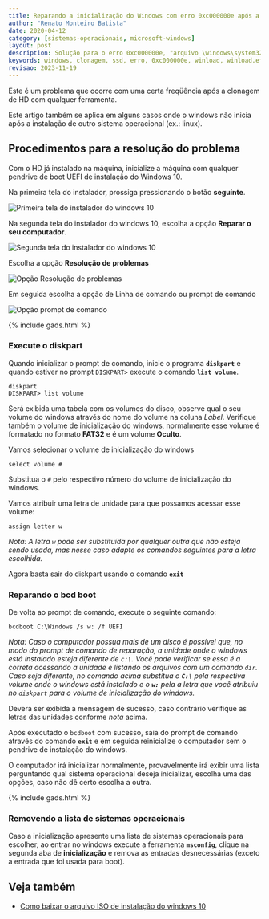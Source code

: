 ```yaml
---
title: Reparando a inicialização do Windows com erro 0xc000000e após a clonagem de hd
author: "Renato Monteiro Batista"
date: 2020-04-12
category: [sistemas-operacionais, microsoft-windows]
layout: post
description: Solução para o erro 0xc000000e, "arquivo \windows\system32\winload.efi não encontrado", durante a inicialização do Windows após a clonagem de um HD ou SSD.
keywords: windows, clonagem, ssd, erro, 0xc000000e, winload, winload.efi, reparar, inicialização, bcdboot, diskpart, clonei, clonado, reparar, consertar, correção, hd para ssd, hd, instalar ssd, volume, bcdboot, boot, não dá boot, inicialização, iniciar, inicia, não inicia, não inicializa, resolver, windows 10, win 10, w10, windows 11, win11, w11, ssd clonado, tela azul, copiar hd, copiei, copiado, 
revisao: 2023-11-19
---
```


Este é um problema que ocorre com uma certa freqüência após a clonagem de HD com qualquer ferramenta.

Este artigo também se aplica em alguns casos onde o windows não inicia após a instalação de outro sistema operacional (ex.: linux).

## Procedimentos para a resolução do problema

Com o HD já instalado na máquina, inicialize a máquina com qualquer pendrive de boot UEFI de instalação do Windows 10.

Na primeira tela do instalador, prossiga pressionando o botão **seguinte**.

![Primeira tela do instalador do windows 10]({{site.img}}instalacao-windows-tela-inicial.png)

Na segunda tela do instalador do windows 10, escolha a opção **Reparar o seu computador**.

![Segunda tela do instalador do windows 10]({{site.img}}instalacao-windows-reparar-computador.png)

Escolha a opção **Resolução de problemas**

![Opção Resolução de problemas]({{site.img}}instalacao-windows-reparar-solucao-problemas.png)

Em seguida escolha a opção de Linha de comando ou prompt de comando

![Opção prompt de comando]({{site.img}}instalacao-windows-solucao-problemas-prompt-comando.png)

{% include gads.html %}

### Execute o diskpart

Quando inicializar o prompt de comando, inicie o programa **`diskpart`** e quando estiver no prompt `DISKPART>` execute o comando **`list volume`**.

```batch
diskpart
DISKPART> list volume
```

Será exibida uma tabela com os volumes do disco, observe qual o seu volume do windows através do nome do volume na coluna _Label_. Verifique também o volume de inicialização do windows, normalmente esse volume é formatado no formato **FAT32** e é um volume **Oculto**.

Vamos selecionar o volume de inicialização do windows

```batch
select volume #
```

Substitua o `#` pelo respectivo número do volume de inicialização do windows.

Vamos atribuir uma letra de unidade para que possamos acessar esse volume:

```batch
assign letter w
```

_Nota: A letra `w` pode ser substituída por qualquer outra que não esteja sendo usada, mas nesse caso adapte os comandos seguintes para a letra escolhida._

Agora basta sair do diskpart usando o comando **`exit`**

### Reparando o bcd boot

De volta ao prompt de comando, execute o seguinte comando:

```batch
bcdboot C:\Windows /s w: /f UEFI
```

_Nota: Caso o computador possua mais de um disco é possível que, no modo do prompt de comando de reparação, a unidade onde o windows está instalado esteja diferente de `c:\`. Você pode verificar se essa é a correta acessando a unidade e listando os arquivos com um comando `dir`. Caso seja diferente, no comando acima substitua o **`C:\`** pela respectiva volume onde o windows está instalado e o **`w:`** pela a letra que você atribuiu no `diskpart` para o volume de inicialização do windows._

Deverá ser exibida a mensagem de sucesso, caso contrário verifique as letras das unidades conforme _nota_ acima.

Após executado o `bcdboot` com sucesso, saia do prompt de comando através do comando **`exit`** e em seguida reinicialize o computador sem o pendrive de instalação do windows.

O computador irá inicializar normalmente, provavelmente irá exibir uma lista perguntando qual sistema operacional deseja inicializar, escolha uma das opções, caso não dê certo escolha a outra.

{% include gads.html %}

### Removendo a lista de sistemas operacionais

Caso a inicialização apresente uma lista de sistemas operacionais para escolher, ao entrar no windows execute a ferramenta **`msconfig`**, clique na segunda aba de **inicialização** e remova as entradas desnecessárias (exceto a entrada que foi usada para boot).

## Veja também

* [Como baixar o arquivo ISO de instalação do windows 10](como-baixar-o-arquivo-iso-de-instalacao-do-windows-10-diretamente-do-site-da-microsoft/)